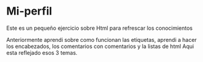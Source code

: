 # Mi-perfil
Este es un pequeño ejercicio sobre Html para refrescar los conocimientos

Anteriormente aprendi sobre como funcionan las etiquetas, aprendi a hacer los encabezados, los comentarios con comentarios y la listas de html 
Aqui esta reflejado esos 3 temas.
